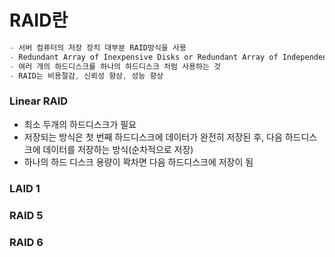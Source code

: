 # RAID란
```swift
- 서버 컴퓨터의 저장 장치 대부분 RAID방식을 사용
- Redundant Array of Inexpensive Disks or Redundant Array of Independent Disks.
- 여러 개의 하드디스크를 하나의 하드디스크 처럼 사용하는 것
- RAID는 비용절감, 신뢰성 향상, 성능 향상
```

### Linear RAID
- 최소 두개의 하드디스크가 필요
- 저장되는 방식은 첫 번째 하드디스크에 데이터가 완전히 저장된 후, 다음 하드디스크에 데이터를 저장하는 방식(순차적으로 저장)
- 하나의 하드 디스크 용량이 꽉차면 다음 하드디스크에 저장이 됨 


### LAID 1

### RAID 5

### RAID 6

